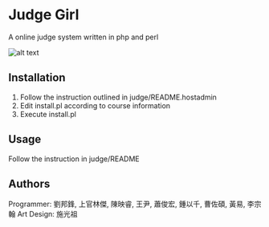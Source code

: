Judge Girl
==========

A online judge system written in php and perl

![alt text](https://raw.github.com/ntuparallellab/judgegirl/master/html/images/new_logo.jpg "Title")

Installation
------------
1. Follow the instruction outlined in judge/README.hostadmin
2. Edit install.pl according to course information
3. Execute install.pl

Usage
-----
Follow the instruction in judge/README

Authors
------
Programmer: 劉邦鋒, 上官林傑, 陳映睿, 王尹, 蕭俊宏, 鍾以千, 曹佐碩, 黃易, 李宗翰 
Art Design: 施光祖